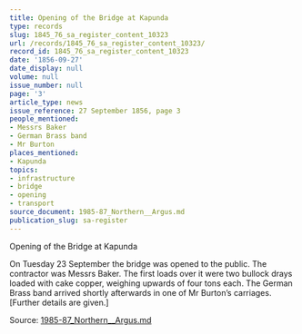 ```yaml
---
title: Opening of the Bridge at Kapunda
type: records
slug: 1845_76_sa_register_content_10323
url: /records/1845_76_sa_register_content_10323/
record_id: 1845_76_sa_register_content_10323
date: '1856-09-27'
date_display: null
volume: null
issue_number: null
page: '3'
article_type: news
issue_reference: 27 September 1856, page 3
people_mentioned:
- Messrs Baker
- German Brass band
- Mr Burton
places_mentioned:
- Kapunda
topics:
- infrastructure
- bridge
- opening
- transport
source_document: 1985-87_Northern__Argus.md
publication_slug: sa-register
---
```


Opening of the Bridge at Kapunda

On Tuesday 23 September the bridge was opened to the public.  The contractor was Messrs Baker.  The first loads over it were two bullock drays loaded with cake copper, weighing upwards of four tons each.  The German Brass band arrived shortly afterwards in one of Mr Burton’s carriages.  [Further details are given.]

Source: [1985-87_Northern__Argus.md](/downloads/markdown/1985-87_Northern__Argus.md)

